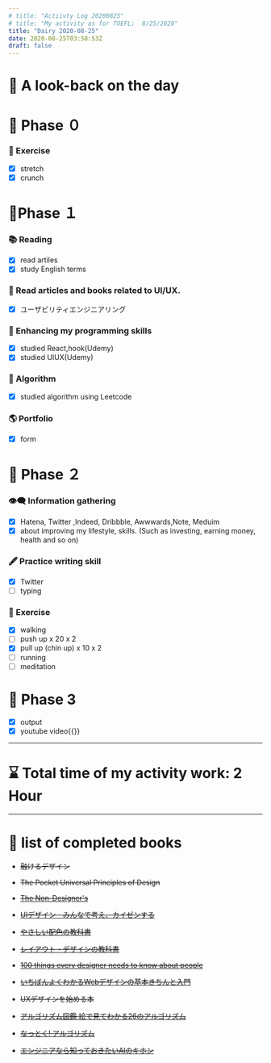 ```yaml
---
# title: "Actiivty Log 20200825"
# title: "My activity as for TOEFL;  8/25/2020"
title: "Dairy 2020-08-25"
date: 2020-08-25T03:58:53Z
draft: false
---
```


# 🌱 A look-back on the day

# 🥓 Phase ０

### 💪 Exercise

- [x]  stretch
- [x]  crunch

# 🐢Phase １

### 📚 Reading

- [x]  read artiles
- [x]  study English terms

### 💎 Read articles and books related to UI/UX.

- [x]  ユーザビリティエンジニアリング

### 🎲 Enhancing my programming skills

- [x]  studied React,hook(Udemy)
- [x]  studied UIUX(Udemy)

### 🎲 Algorithm

- [x]  studied algorithm using Leetcode

### 🌎 Portfolio

- [x]  form

# 🥚 Phase ２

### 👁‍🗨 Information gathering

- [x]  Hatena, Twitter ,Indeed, Dribbble, Awwwards,Note, Meduim
- [x]  about improving my lifestyle, skills. (Such as investing, earning money, health and so on)

### 🖋 Practice writing skill

- [x]  Twitter
- [ ]  typing

### 💪 Exercise

- [x]  walking
- [ ]  push up x 20 x 2
- [x]  pull up (chin up) x 10 x 2
- [ ]  running
- [ ]  meditation

# 🐋 Phase 3

- [x]  output
- [x]  youtube video{{<youtube  BVs2gYGotYY>}}

---

# ⌛ Total time of my activity work: 2  Hour

---

# 📖 list of completed books

- ~~融けるデザイン~~
- ~~The Pocket Universal Principles of Design~~
- ~~[The Non-Designer's](https://www.amazon.com/dp/0133966151/)~~
- ~~[UIデザイン　みんなで考え、カイゼンする](https://www.amazon.co.jp/dp/B07PQF8TBW/)~~
- ~~[やさしい配色の教科書](https://www.amazon.co.jp/dp/4844367714/)~~
- ~~[レイアウト・デザインの教科書](https://www.amazon.co.jp/dp/B07NYN1681/)~~
- ~~[100 things every designer needs to know about people](https://www.amazon.com/dp/4873115574)~~
- ~~[いちばんよくわかるWebデザインの基本きちんと入門](https://www.amazon.com/dp/4797389656)~~
- ~~UXデザインを始める本~~

- ~~[アルゴリズム図鑑 絵で見てわかる26のアルゴリズム](https://www.amazon.co.jp/gp/product/4798149772/)~~
- ~~[なっとく! アルゴリズム](https://www.amazon.co.jp/dp/4798143359/)~~
- ~~[エンジニアなら知っておきたいAIのキホン](https://www.amazon.com/dp/4295005355)~~